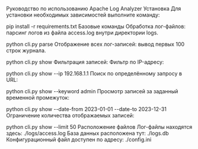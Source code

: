 Руководство по использованию Apache Log Analyzer
Установка
Для установки необходимых зависимостей выполните команду:


pip install -r requirements.txt
Базовые команды
Обработка лог-файлов: парсинг логов из файла access.log внутри директории logs.

python cli.py parse
Отображение всех лог-записей: вывод первых 100 строк журнала.

python cli.py show
Фильтрация записей:
Фильтр по IP-адресу:

python cli.py show --ip 192.168.1.1
Поиск по определённому запросу в URL:

python cli.py show --keyword admin
Просмотр записей за заданный временной промежуток:

python cli.py show --date-from 2023-01-01 --date-to 2023-12-31
Ограничение количества отображаемых записей:

python cli.py show --limit 50
Расположение файлов
Лог-файлы находятся здесь: ./logs/access.log
База данных расположена тут: ./logs.db
Конфигурационный файл доступен по адресу: ./config.ini

